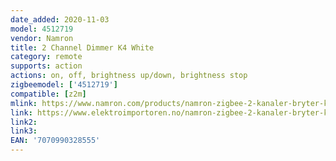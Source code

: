 ```yaml
---
date_added: 2020-11-03
model: 4512719
vendor: Namron
title: 2 Channel Dimmer K4 White
category: remote
supports: action
actions: on, off, brightness up/down, brightness stop
zigbeemodel: ['4512719']
compatible: [z2m]
mlink: https://www.namron.com/products/namron-zigbee-2-kanaler-bryter-k4-545/
link: https://www.elektroimportoren.no/namron-zigbee-2-kanaler-bryter-k4/4512719/Product.html
link2: 
link3: 
EAN: '7070990328555'
---
```

